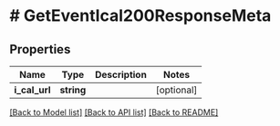 # # GetEventIcal200ResponseMeta

## Properties

Name | Type | Description | Notes
------------ | ------------- | ------------- | -------------
**i_cal_url** | **string** |  | [optional]

[[Back to Model list]](../../README.md#models) [[Back to API list]](../../README.md#endpoints) [[Back to README]](../../README.md)
